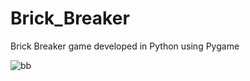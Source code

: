 # Brick_Breaker
Brick Breaker game developed in Python using Pygame

![bb](https://github.com/MamaMia07/Brick_Breaker/assets/109043542/b6c30d6e-eb64-4712-baae-cb8284c5a316)
